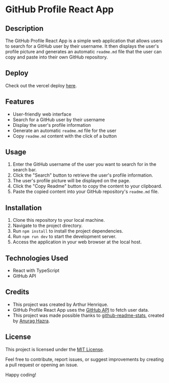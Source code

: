 # GitHub Profile React App

## Description

The GitHub Profile React App is a simple web application that allows users to search for a GitHub user by their username. It then displays the user's profile picture and generates an automatic `readme.md` file that the user can copy and paste into their own GitHub repository.

## Deploy

Check out the vercel deploy [here](https://git-profile-rouge.vercel.app/).

## Features

- User-friendly web interface
- Search for a GitHub user by their username
- Display the user's profile information
- Generate an automatic `readme.md` file for the user
- Copy `readme.md` content with the click of a button

## Usage

1. Enter the GitHub username of the user you want to search for in the search bar.
2. Click the "Search" button to retrieve the user's profile information.
3. The user's profile picture will be displayed on the page.
4. Click the "Copy Readme" button to copy the content to your clipboard.
5. Paste the copied content into your GitHub repository's `readme.md` file.

## Installation

1. Clone this repository to your local machine.
2. Navigate to the project directory.
3. Run `npm install` to install the project dependencies.
4. Run `npm run dev` to start the development server.
5. Access the application in your web browser at the local host.

## Technologies Used

- React with TypeScript
- GitHub API

## Credits

- This project was created by Arthur Henrique.
- GitHub Profile React App uses the [GitHub API](https://docs.github.com/en/rest) to fetch user data.
- This project was made possible thanks to [github-readme-stats](https://github.com/anuraghazra/github-readme-stats), created by [Anurag Hazra](https://github.com/anuraghazra).

## License

This project is licensed under the [MIT License](LICENSE).

Feel free to contribute, report issues, or suggest improvements by creating a pull request or opening an issue.

Happy coding!
